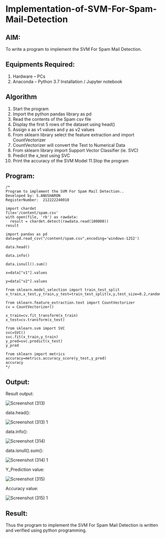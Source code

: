 # Implementation-of-SVM-For-Spam-Mail-Detection

## AIM:
To write a program to implement the SVM For Spam Mail Detection.

## Equipments Required:
1. Hardware – PCs
2. Anaconda – Python 3.7 Installation / Jupyter notebook

## Algorithm
1. Start the program
2. Import the python pandas library as pd
3. Read the contents of the Spam csv file
4. Display the first 5 rows of the dataset using head()
5. Assign x as v1 values and y as v2 values
6. From sklearn library select the feature extraction and import CountVectorizer
7. CountVectorizer will convert the Text to Numerical Data
8. From sklearn library import Support Vector Classifier (ie. SVC)
9. Predict the x_test using SVC
10. Print the accuracy of the SVM Model 11.Stop the program

## Program:
```
/*
Program to implement the SVM For Spam Mail Detection..
Developed by: S.ANUSHARON
RegisterNumber:  212222240010

import chardet
file='/content/spam.csv'
with open(file, 'rb') as rawdata:
  result = chardet.detect(rawdata.read(100000))
result  

import pandas as pd
data=pd.read_csv("/content/spam.csv",encoding='windows-1252')

data.head()

data.info()

data.isnull().sum()

x=data["v1"].values

y=data["v2"].values

from sklearn.model_selection import train_test_split
x_train,x_test,y_train,y_test=train_test_split(x,y,test_size=0.2,random_state=0)

from sklearn.feature_extraction.text import CountVectorizer
cv = CountVectorizer()

x_train=cv.fit_transform(x_train)
x_test=cv.transform(x_test)

from sklearn.svm import SVC
svc=SVC()
svc.fit(x_train,y_train)
y_pred=svc.predict(x_test)
y_pred

from sklearn import metrics 
accuracy=metrics.accuracy_score(y_test,y_pred)
accuracy
*/
```

## Output:

Result output:

![Screenshot (313)](https://github.com/Anusharonselva/Implementation-of-SVM-For-Spam-Mail-Detection/assets/119405600/aca6e2c0-87ac-4ace-a1bb-2511d1bc95e3)

data.head():

![Screenshot (313) 1](https://github.com/Anusharonselva/Implementation-of-SVM-For-Spam-Mail-Detection/assets/119405600/a3845035-e759-439c-b567-0c31ae8a2bd5)

data.info():

![Screenshot (314)](https://github.com/Anusharonselva/Implementation-of-SVM-For-Spam-Mail-Detection/assets/119405600/b4e5e687-253d-4076-82c7-4869ce4ca5e8)

data.isnull().sum():

![Screenshot (314) 1](https://github.com/Anusharonselva/Implementation-of-SVM-For-Spam-Mail-Detection/assets/119405600/d8295300-2ea9-4e48-bcbf-feefb15687b2)

Y_Prediction value:

![Screenshot (315)](https://github.com/Anusharonselva/Implementation-of-SVM-For-Spam-Mail-Detection/assets/119405600/cdd1fe33-a3f5-4c64-a5a9-01939544eda5)

Accuracy value:

![Screenshot (315) 1](https://github.com/Anusharonselva/Implementation-of-SVM-For-Spam-Mail-Detection/assets/119405600/68d25a1b-8fed-480c-ae79-4957a82f1b2f)


## Result:
Thus the program to implement the SVM For Spam Mail Detection is written and verified using python programming.
